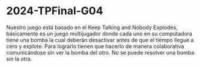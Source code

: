 # 2024-TPFinal-G04
Nuestro juego está basado en el Keep Talking and Nobody Explodes, básicamente es un juego multijugador donde cada uno en su computadora tiene una bomba la cual deberán desactivar antes de que el tiempo llegue a cero y explote. Para lograrlo tienen que hacerlo de manera colaborativa comunicándose sin ver la bomba del otro. No se puede resolver una bomba sin la otra.
